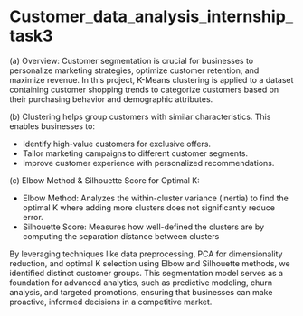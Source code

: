 # Customer_data_analysis_internship_task3

(a) Overview: 
Customer segmentation is crucial for businesses to personalize marketing strategies, optimize customer retention, and maximize revenue. In this project, K-Means clustering is applied to a dataset containing customer shopping trends to categorize customers based on their purchasing behavior and demographic attributes.

(b) Clustering helps group customers with similar characteristics. This enables businesses to:
* Identify high-value customers for exclusive offers.
* Tailor marketing campaigns to different customer segments.
* Improve customer experience with personalized recommendations.

(c) Elbow Method & Silhouette Score for Optimal K:
* Elbow Method: Analyzes the within-cluster variance (inertia) to find the optimal K where adding more clusters does not significantly reduce error.
* Silhouette Score: Measures how well-defined the clusters are by computing the separation distance between clusters


By leveraging techniques like data preprocessing, PCA for dimensionality reduction, and optimal K selection using Elbow and Silhouette methods, we identified distinct customer groups. This segmentation model serves as a foundation for advanced analytics, such as predictive modeling, churn analysis, and targeted promotions, ensuring that businesses can make proactive, informed decisions in a competitive market.
  
